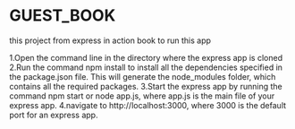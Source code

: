 # GUEST_BOOK
this project from express in action book
to run this app

1.Open the command line in the directory where the express app is cloned
2.Run the command npm install to install all the dependencies specified in the package.json file. This will generate the node_modules folder, which contains all the required packages.
3.Start the express app by running the command npm start or node app.js, where app.js is the main file of your express app.
4.navigate to http://localhost:3000, where 3000 is the default port for an express app.
